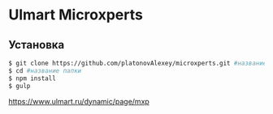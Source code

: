 # Ulmart Microxperts

## Установка

```sh
$ git clone https://github.com/platonovAlexey/microxperts.git #название папки
$ cd #название папки
$ npm install
$ gulp
```

https://www.ulmart.ru/dynamic/page/mxp
